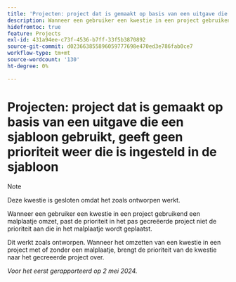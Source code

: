 ```yaml
---
title: 'Projecten: project dat is gemaakt op basis van een uitgave die een sjabloon gebruikt, geeft geen prioriteit weer die is ingesteld in de sjabloon'
description: Wanneer een gebruiker een kwestie in een project gebruikend een malplaatje omzet, past de prioriteit in het pas gecreëerde project niet de prioriteit aan die in het malplaatje wordt geplaatst.
hidefromtoc: true
feature: Projects
exl-id: 431a94ee-c73f-4536-b7ff-33f5b3870892
source-git-commit: d023663855896059777698e470ed3e786fab0ce7
workflow-type: tm+mt
source-wordcount: '130'
ht-degree: 0%

---
```


# Projecten: project dat is gemaakt op basis van een uitgave die een sjabloon gebruikt, geeft geen prioriteit weer die is ingesteld in de sjabloon

>[!NOTE]
>
>Deze kwestie is gesloten omdat het zoals ontworpen werkt.

Wanneer een gebruiker een kwestie in een project gebruikend een malplaatje omzet, past de prioriteit in het pas gecreëerde project niet de prioriteit aan die in het malplaatje wordt geplaatst.

Dit werkt zoals ontworpen. Wanneer het omzetten van een kwestie in een project met of zonder een malplaatje, brengt de prioriteit van de kwestie naar het gecreeerde project over.

_Voor het eerst gerapporteerd op 2 mei 2024._
